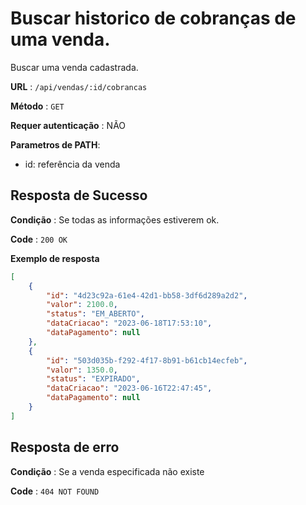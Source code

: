 # Buscar historico de cobranças de uma venda.

Buscar uma venda cadastrada.

**URL** : `/api/vendas/:id/cobrancas`

**Método** : `GET`

**Requer autenticação** : NÃO

**Parametros de PATH**:
* id: referência da venda

## Resposta de Sucesso

**Condição** : Se todas as informações estiverem ok.

**Code** : `200 OK`

**Exemplo de resposta**

```json
[
    {
        "id": "4d23c92a-61e4-42d1-bb58-3df6d289a2d2",
        "valor": 2100.0,
        "status": "EM_ABERTO",
        "dataCriacao": "2023-06-18T17:53:10",
        "dataPagamento": null
    },
    {
        "id": "503d035b-f292-4f17-8b91-b61cb14ecfeb",
        "valor": 1350.0,
        "status": "EXPIRADO",
        "dataCriacao": "2023-06-16T22:47:45",
        "dataPagamento": null
    }
]
```
## Resposta de erro

**Condição** : Se a venda especificada não existe

**Code** : `404 NOT FOUND`